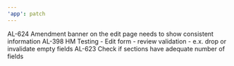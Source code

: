 ```yaml
---
'app': patch
---
```


AL-624 Amendment banner on the edit page needs to show consistent information
AL-398 HM Testing - Edit form - review validation - e.x. drop or invalidate empty fields
AL-623 Check if sections have adequate number of fields
